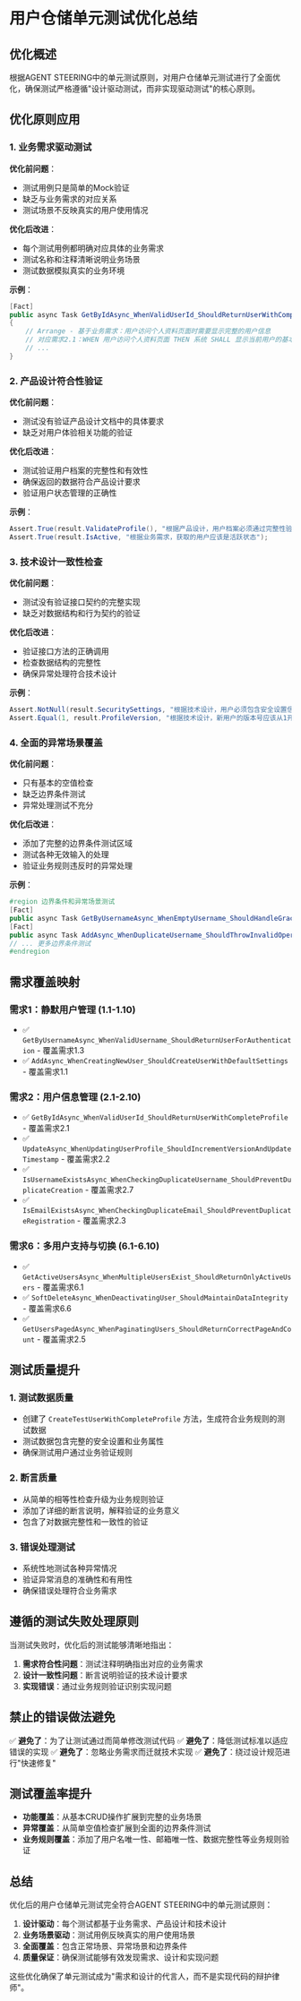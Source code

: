 # 用户仓储单元测试优化总结

## 优化概述

根据AGENT STEERING中的单元测试原则，对用户仓储单元测试进行了全面优化，确保测试严格遵循"设计驱动测试，而非实现驱动测试"的核心原则。

## 优化原则应用

### 1. 业务需求驱动测试

**优化前问题**：
- 测试用例只是简单的Mock验证
- 缺乏与业务需求的对应关系
- 测试场景不反映真实的用户使用情况

**优化后改进**：
- 每个测试用例都明确对应具体的业务需求
- 测试名称和注释清晰说明业务场景
- 测试数据模拟真实的业务环境

**示例**：
```csharp
[Fact]
public async Task GetByIdAsync_WhenValidUserId_ShouldReturnUserWithCompleteProfile()
{
    // Arrange - 基于业务需求：用户访问个人资料页面时需要显示完整的用户信息
    // 对应需求2.1：WHEN 用户访问个人资料页面 THEN 系统 SHALL 显示当前用户的基本信息
    // ...
}
```

### 2. 产品设计符合性验证

**优化前问题**：
- 测试没有验证产品设计文档中的具体要求
- 缺乏对用户体验相关功能的验证

**优化后改进**：
- 测试验证用户档案的完整性和有效性
- 确保返回的数据符合产品设计要求
- 验证用户状态管理的正确性

**示例**：
```csharp
Assert.True(result.ValidateProfile(), "根据产品设计，用户档案必须通过完整性验证");
Assert.True(result.IsActive, "根据业务需求，获取的用户应该是活跃状态");
```

### 3. 技术设计一致性检查

**优化前问题**：
- 测试没有验证接口契约的完整实现
- 缺乏对数据结构和行为契约的验证

**优化后改进**：
- 验证接口方法的正确调用
- 检查数据结构的完整性
- 确保异常处理符合技术设计

**示例**：
```csharp
Assert.NotNull(result.SecuritySettings, "根据技术设计，用户必须包含安全设置信息");
Assert.Equal(1, result.ProfileVersion, "根据技术设计，新用户的版本号应该从1开始");
```

### 4. 全面的异常场景覆盖

**优化前问题**：
- 只有基本的空值检查
- 缺乏边界条件测试
- 异常处理测试不充分

**优化后改进**：
- 添加了完整的边界条件测试区域
- 测试各种无效输入的处理
- 验证业务规则违反时的异常处理

**示例**：
```csharp
#region 边界条件和异常场景测试
[Fact]
public async Task GetByUsernameAsync_WhenEmptyUsername_ShouldHandleGracefully()
[Fact]
public async Task AddAsync_WhenDuplicateUsername_ShouldThrowInvalidOperationException()
// ... 更多边界条件测试
#endregion
```

## 需求覆盖映射

### 需求1：静默用户管理 (1.1-1.10)
- ✅ `GetByUsernameAsync_WhenValidUsername_ShouldReturnUserForAuthentication` - 覆盖需求1.3
- ✅ `AddAsync_WhenCreatingNewUser_ShouldCreateUserWithDefaultSettings` - 覆盖需求1.1

### 需求2：用户信息管理 (2.1-2.10)
- ✅ `GetByIdAsync_WhenValidUserId_ShouldReturnUserWithCompleteProfile` - 覆盖需求2.1
- ✅ `UpdateAsync_WhenUpdatingUserProfile_ShouldIncrementVersionAndUpdateTimestamp` - 覆盖需求2.2
- ✅ `IsUsernameExistsAsync_WhenCheckingDuplicateUsername_ShouldPreventDuplicateCreation` - 覆盖需求2.7
- ✅ `IsEmailExistsAsync_WhenCheckingDuplicateEmail_ShouldPreventDuplicateRegistration` - 覆盖需求2.3

### 需求6：多用户支持与切换 (6.1-6.10)
- ✅ `GetActiveUsersAsync_WhenMultipleUsersExist_ShouldReturnOnlyActiveUsers` - 覆盖需求6.1
- ✅ `SoftDeleteAsync_WhenDeactivatingUser_ShouldMaintainDataIntegrity` - 覆盖需求6.6
- ✅ `GetUsersPagedAsync_WhenPaginatingUsers_ShouldReturnCorrectPageAndCount` - 覆盖需求2.5

## 测试质量提升

### 1. 测试数据质量
- 创建了 `CreateTestUserWithCompleteProfile` 方法，生成符合业务规则的测试数据
- 测试数据包含完整的安全设置和业务属性
- 确保测试用户通过业务验证规则

### 2. 断言质量
- 从简单的相等性检查升级为业务规则验证
- 添加了详细的断言说明，解释验证的业务意义
- 包含了对数据完整性和一致性的验证

### 3. 错误处理测试
- 系统性地测试各种异常情况
- 验证异常消息的准确性和有用性
- 确保错误处理符合业务需求

## 遵循的测试失败处理原则

当测试失败时，优化后的测试能够清晰地指出：

1. **需求符合性问题**：测试注释明确指出对应的业务需求
2. **设计一致性问题**：断言说明验证的技术设计要求
3. **实现错误**：通过业务规则验证识别实现问题

## 禁止的错误做法避免

✅ **避免了**：为了让测试通过而简单修改测试代码
✅ **避免了**：降低测试标准以适应错误的实现
✅ **避免了**：忽略业务需求而迁就技术实现
✅ **避免了**：绕过设计规范进行"快速修复"

## 测试覆盖率提升

- **功能覆盖**：从基本CRUD操作扩展到完整的业务场景
- **异常覆盖**：从简单空值检查扩展到全面的边界条件测试
- **业务规则覆盖**：添加了用户名唯一性、邮箱唯一性、数据完整性等业务规则验证

## 总结

优化后的用户仓储单元测试完全符合AGENT STEERING中的单元测试原则：

1. **设计驱动**：每个测试都基于业务需求、产品设计和技术设计
2. **业务场景驱动**：测试用例反映真实的用户使用场景
3. **全面覆盖**：包含正常场景、异常场景和边界条件
4. **质量保证**：确保测试能够有效发现需求、设计和实现问题

这些优化确保了单元测试成为"需求和设计的代言人，而不是实现代码的辩护律师"。